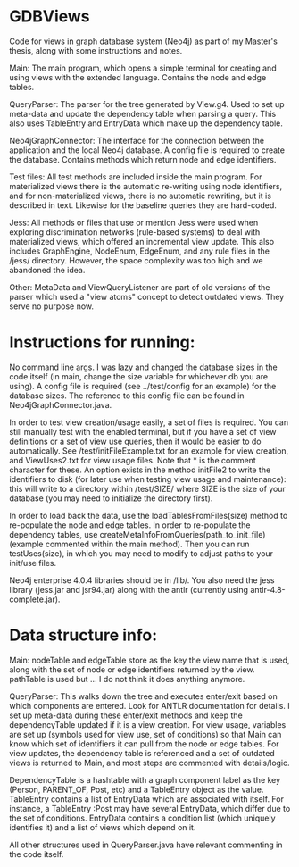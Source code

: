 # GDBViews



Code for views in graph database system (Neo4j) as part of my Master's thesis, along with some instructions and notes.
  
Main:
The main program, which opens a simple terminal for creating and using views with the extended language. Contains the node and edge tables.

QueryParser: 
The parser for the tree generated by View.g4. Used to set up meta-data and update the dependency table when parsing a query. This also uses TableEntry and EntryData which make up the dependency table.

Neo4jGraphConnector:
The interface for the connection between the application and the local Neo4j database. A config file is required to create the database. Contains methods which return node and edge identifiers.

Test files:
All test methods are included inside the main program. For materialized views there is the automatic re-writing using node identifiers, and for non-materialized views, there is no automatic rewriting, but it is described in text. Likewise for the baseline queries they are hard-coded. 

Jess:
All methods or files that use or mention Jess were used when exploring discrimination networks (rule-based systems) to deal with materialized views, which offered an incremental view update. This also includes GraphEngine, NodeEnum, EdgeEnum, and any rule files in the /jess/ directory. However, the space complexity was too high and we abandoned the idea. 

Other:
MetaData and ViewQueryListener are part of old versions of the parser which used a "view atoms" concept to detect outdated views. They serve no purpose now.



# Instructions for running:

No command line args. I was lazy and changed the database sizes in the code itself (in main, change the size variable for whichever db you are using). 
A config file is required (see ../test/config for an example) for the database sizes. The reference to this config file can be found in Neo4jGraphConnector.java. 

In order to test view creation/usage easily, a set of files is required. You can still manually test with the enabled terminal, but if you have a set of view definitions or a set of view use queries, then it would be easier to do automatically. See /test/initFileExample.txt for an example for view creation, and ViewUses2.txt for view usage files. Note that * is the comment character for these. An option exists in the method initFile2 to write the identifiers to disk (for later use when testing view usage and maintenance): this will write to a directory within /test/SIZE/ where SIZE is the size of your database (you may need to initialize the directory first). 

In order to load back the data, use the loadTablesFromFiles(size) method to re-populate the node and edge tables. In order to re-populate the dependency tables, use createMetaInfoFromQueries(path_to_init_file) (example commented within the main method). Then you can run testUses(size), in which you may need to modify to adjust paths to your init/use files.


Neo4j enterprise 4.0.4 libraries should be in /lib/.
You also need the jess library (jess.jar and jsr94.jar) along with the antlr (currently using antlr-4.8-complete.jar).



# Data structure info:

Main:
nodeTable and edgeTable store as the key the view name that is used, along with the set of node or edge identifiers returned by the view. pathTable is used but ... I do not think it does anything anymore.

QueryParser: This walks down the tree and executes enter/exit based on which components are entered. Look for ANTLR documentation for details. I set up meta-data during these enter/exit methods and keep the dependencyTable updated if it is a view creation. For view usage, variables are set up (symbols used for view use, set of conditions) so that Main can know which set of identifiers it can pull from the node or edge tables. For view updates, the dependency table is referenced and a set of outdated views is returned to Main, and most steps are commented with details/logic.

DependencyTable is a hashtable with a graph component label as the key (Person, PARENT_OF, Post, etc) and a TableEntry object as the value.
  TableEntry contains a list of EntryData which are associated with itself. For instance, a TableEntry :Post may have several EntryData, which differ due to the set of conditions.
    EntryData contains a condition list (which uniquely identifies it) and a list of views which depend on it. 

All other structures used in QueryParser.java have relevant commenting in the code itself.
